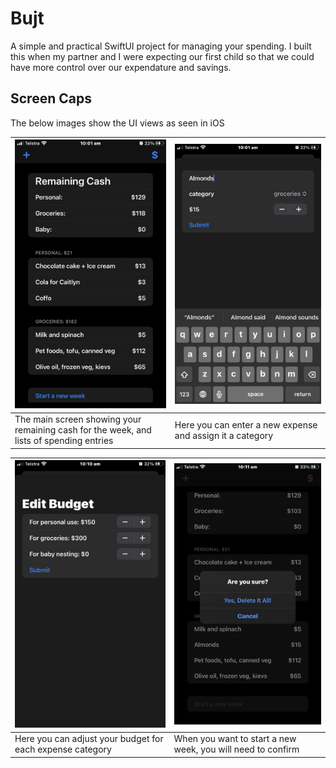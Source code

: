 # Bujt
A simple and practical SwiftUI project for managing your spending. I built this when my partner and I were expecting our first child so that we could have more control over our expendature and savings.
## Screen Caps
The below images show the UI views as seen in iOS

| ![The main screen showing your remaining cash for the week, and lists of spending entries](/caps/Main.PNG) | ![Here you can enter a new expense and assign it a category](/caps/Add.PNG) |
| --------- | ---------- |
| The main screen showing your remaining cash for the week, and lists of spending entries | Here you can enter a new expense and assign it a category |

| ![Here you can adjust your budget for each expense category](/caps/Edit.PNG) | ![When you want to start a new week, you will need to confirm](/caps/Confirm.PNG) |
| --------- | ---------- |
| Here you can adjust your budget for each expense category | When you want to start a new week, you will need to confirm |

